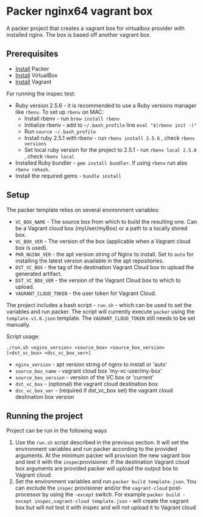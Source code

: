 # Packer nginx64 vagrant box

A packer project that creates a vagrant box for virtualbox provider with installed nginx. The box is based off another vagrant box.

## Prerequisites

* [Install](https://www.packer.io/intro/getting-started/install.html) Packer
* [Install](https://www.virtualbox.org/wiki/Downloads) VirtualBox
* [Install](https://www.vagrantup.com/downloads.html) Vagrant

For running the inspec test:

* Ruby version 2.5.6 - it is recommended to use a Ruby versions manager like `rbenv`. To set up `rbenv` on MAC:
  * Install rbenv - run `brew install rbenv`
  * Initialize rbenv - add to `~/.bash_profile` line `eval "$(rbenv init -)"`
  * Run `source ~/.bash_profile`
  * Install ruby 2.5.1 with rbenv - run `rbenv install 2.5.6` , check `rbenv versions`
  * Set local ruby version for the project to 2.5.1 - run `rbenv local 2.5.6` , check `rbenv local`
* Installed Ruby bundler - `gem install bundler`. If using `rbenv` run also `rbenv rehash`.
* Install the required gems - `bundle install`

## Setup

The packer template relies on several environment variables:

* `VC_BOX_NAME` - The source box from which to build the resulting one. Can be a Vagrant cloud box (myUser/myBox) or a path to a locally stored box.
* `VC_BOX_VER` - The version of the box (applicable when a Vagrant cloud box is used).
* `PKR_NGINX_VER` - the apt version string of Nginx to install. Set to `auto` for installing the latest version available in the apt repositories.
* `DST_VC_BOX` - the tag of the destination Vagrant Cloud box to upload the generated artifact.
* `DST_VC_BOX_VER` - the version of the Vagrant Cloud box to which to upload.
* `VAGRANT_CLOUD_TOKEN` -  the user token for Vagrant Cloud.

The project includes a bash script - `run.sh` - which can be used to set the variables and run packer. The script will currently execute `packer` using the `template.v1.6.json` template. The `VAGRANT_CLOUD_TOKEN` still needs to be set manually.

Script usage:

`./run.sh <nginx_version> <source_box> <source_box_version> [<dst_vc_box> <dsc_vc_box_ver>]`

* `nginx_version` - apt version string of nginx to install or 'auto'
* `source_box_name` - vagrant cloud box 'my-vc-user/my-box'
* `source_box_version` - version of the VC box or 'current'
* `dst_vc_box` - (optional) the vagrant cloud destination box
* `dsc_vc_box_ver` - (required if dst_vc_box set) the vagrant cloud destination box version

## Running the project

Project can be run in the following ways

1. Use the `run.sh` script described in the previous section. It will set the environment variables and run packer according to the provided arguments. At the minimum packer will provision the new vagrant box and test it with the `inspec`provisioner. If the destination Vagrant cloud box arguments are provided packer will upload the output box to Vagrant cloud.
2. Set the environment variables and run `packer build template.json`. You can exclude the `inspec` provisioner and/or the `vagrant-cloud` post-processor by using the `-except` switch. For example `packer build -except inspec,vagrant-cloud template.json` - will create the vagrant box but will not test it with inspec and will not upload it to Vagrant cloud
